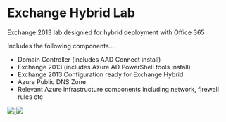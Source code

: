 # Exchange Hybrid Lab

<p>Exchange 2013 lab designied for hybrid deployment with Office 365</p>

<p>Includes the following components...</p>
<ul>
<li>Domain Controller (includes AAD Connect install) </li>
<li>Exchange 2013 (includes Azure AD PowerShell tools install)</li>
<li>Exchange 2013 Configuration ready for Exchange Hybrid</li>
<li>Azure Public DNS Zone</li>
<li>Relevant Azure infrastructure components including network, firewall rules etc</li>
</ul>

<a href="https://portal.azure.com/#create/Microsoft.Template/uri/https%3A%2F%2Fraw.githubusercontent.com%2FHaasHe%2FExchangeTemplate%2Fmaster%2Fazuredeploy.json" target="_blank">
    <img src="http://azuredeploy.net/deploybutton.png"/>
</a>
<a href="http://armviz.io/#/?load=https%3A%2F%2Fraw.githubusercontent.com%2FHaasHe%2FExchangeTemplate%2Fmaster%2Fazuredeploy.json" target="_blank">
    <img src="http://armviz.io/visualizebutton.png"/>
</a>
